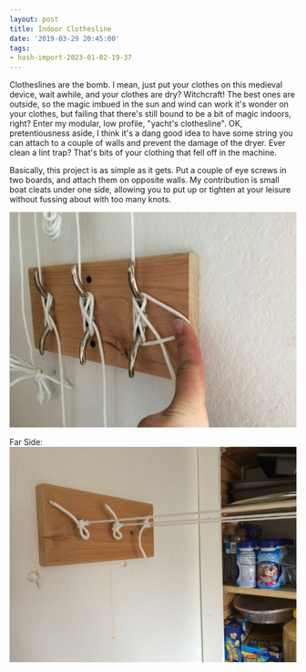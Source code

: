 ```yaml
---
layout: post
title: Indoor Clothesline
date: '2019-03-29 20:45:00'
tags:
- hash-import-2023-01-02-19-37
---
```


Clotheslines are the bomb. I mean, just put your clothes on this medieval device, wait awhile, and your clothes are dry? Witchcraft! The best ones are outside, so the magic imbued in the sun and wind can work it's wonder on your clothes, but failing that there's still bound to be a bit of magic indoors, right? Enter my modular, low profile, "yacht's clothesline". OK, pretentiousness aside, I think it's a dang good idea to have some string you can attach to a couple of walls and prevent the damage of the dryer. Ever clean a lint trap? That's bits of your clothing that fell off in the machine.

Basically, this project is as simple as it gets. Put a couple of eye screws in two boards, and attach them on opposite walls. My contribution is small boat cleats under one side, allowing you to put up or tighten at your leisure without fussing about with too many knots.

![clothesline](/assets/images/2019/03/clothesline.jpg)

Far Side:
![clothesline](/assets/images/2019/03/clothesline1.jpg)